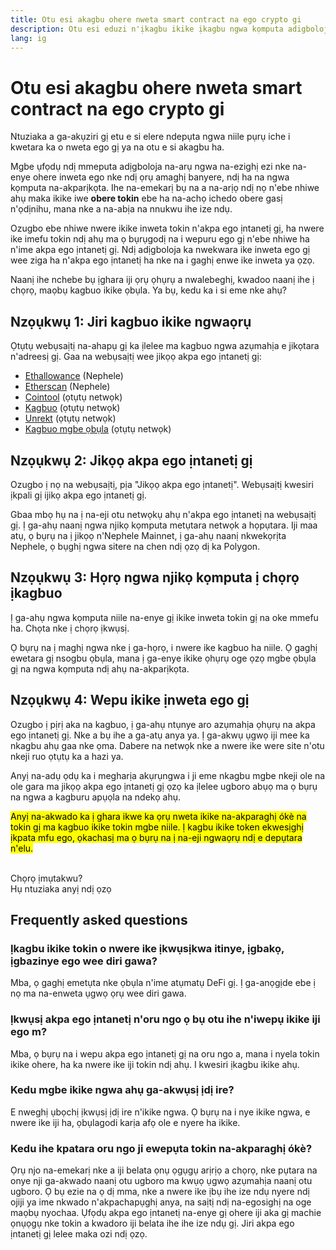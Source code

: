 ```yaml
---
title: Otu esi akagbu ohere nweta smart contract na ego crypto gi
description: Otu esi eduzi n'ịkagbu ikike ịkagbu ngwa kọmputa adigboloja
lang: ig
---
```


# Otu esi akagbu ohere nweta smart contract na ego crypto gi

Ntuziaka a ga-akụziri gị etu e si elere ndepụta ngwa niile pụrụ iche i kwetara ka o nweta ego gị ya na otu e si akagbu ha.

Mgbe ụfọdụ ndị mmeputa adịgboloja na-arụ ngwa na-ezighị ezi nke na-enye ohere inweta ego nke ndị ọrụ amaghị banyere, ndị ha na ngwa kọmputa na-akparịkọta. Ihe na-emekarị bụ na a na-arịọ ndị nọ n'ebe nhiwe ahụ maka ikike iwe **obere tokin** ebe ha na-achọ ichedo obere gasị n'ọdịnihu, mana nke a na-abịa na nnukwu ihe ize ndụ.

Ozugbo ebe nhiwe nwere ikike inweta tokin n'akpa ego ịntanetị gị, ha nwere ike imefu tokin ndị ahụ ma ọ bụrụgodị na i wepuru ego gị n'ebe nhiwe ha n'ime akpa ego ịntanetị gị. Ndị adịgboloja ka nwekwara ike inweta ego gị wee ziga ha n'akpa ego ịntanetị ha nke na i gaghị enwe ike inweta ya ọzọ.

Naanị ihe nchebe bụ ịghara iji ọrụ ọhụrụ a nwalebeghị, kwadoo naanị ihe ị chọrọ, maọbụ kagbuo ikike ọbụla. Ya bụ, kedu ka i si eme nke ahụ?

## Nzọụkwụ 1: Jiri kagbuo ikike ngwaọrụ

Ọtụtụ webụsaịtị na-ahapụ gị ka ịlelee ma kagbuo ngwa azụmahịa e jikọtara n'adreesị gị. Gaa na webụsaịtị wee jikọọ akpa ego ịntanetị gị:

- [Ethallowance](https://ethallowance.com/) (Nephele)
- [Etherscan](https://etherscan.io/tokenapprovalchecker) (Nephele)
- [Cointool](https://cointool.app/approve/NEPH) (ọtụtụ netwọk)
- [Kagbuo](https://revoke.cash/) (ọtụtụ netwọk)
- [Unrekt](https://app.unrekt.net/) (ọtụtụ netwọk)
- [Kagbuo mgbe ọbụla](https://everrise.com/everrevoke/) (ọtụtụ netwọk)

## Nzọụkwụ 2: Jikọọ akpa ego ịntanetị gị

Ozugbo ị nọ na webụsaịtị, pịa "Jikọọ akpa ego ịntanetị". Webụsaịtị kwesiri ịkpali gị ijikọ akpa ego ịntanetị gị.

Gbaa mbọ hụ na ị na-eji otu netwọkụ ahụ n'akpa ego ịntanetị na webụsaịtị gị. Ị ga-ahụ naanị ngwa njikọ kọmputa metụtara netwọk a họpụtara. Iji maa atụ, ọ bụrụ na ị jikọọ n'Nephele Mainnet, ị ga-ahụ naanị nkwekọrịta Nephele, ọ bụghị ngwa sitere na chen ndị ọzọ dị ka Polygon.

## Nzọụkwụ 3: Họrọ ngwa njikọ kọmputa ị chọrọ ịkagbuo

Ị ga-ahụ ngwa kọmputa niile na-enye gị ikike inweta tokin gị na oke mmefu ha. Chọta nke ị chọrọ ịkwụsị.

Ọ bụrụ na ị maghị ngwa nke ị ga-họrọ, i nwere ike kagbuo ha niile. Ọ gaghị ewetara gị nsogbu ọbụla, mana ị ga-enye ikike ọhụrụ oge ọzọ mgbe ọbụla gị na ngwa kọmputa ndị ahụ na-akparịkọta.

## Nzọụkwụ 4: Wepu ikike ịnweta ego gị

Ozugbo ị pịrị aka na kagbuo, ị ga-ahụ ntụnye aro azụmahịa ọhụrụ na akpa ego ịntanetị gị. Nke a bụ ihe a ga-atụ anya ya. Ị ga-akwụ ụgwọ iji mee ka nkagbu ahụ gaa nke ọma. Dabere na netwọk nke a nwere ike were site n'otu nkeji ruo ọtụtụ ka a hazi ya.

Anyị na-adụ ọdụ ka i megharịa akụrụngwa i ji eme nkagbu mgbe nkeji ole na ole gara ma jikọọ akpa ego ịntanetị gị ọzọ ka ịlelee ugboro abụọ ma ọ bụrụ na ngwa a kagburu apụọla na ndekọ ahụ.

<mark>Anyị na-akwado ka ị ghara ikwe ka ọrụ nweta ikike na-akparaghị ókè na tokin gị ma kagbuo ikike tokin mgbe niile. Ị kagbu ikike token ekwesịghị ịkpata mfu ego, ọkachasị ma ọ bụrụ na ị na-eji ngwaọrụ ndị e depụtara n'elu.</mark>

 <br />

<InfoBanner shouldSpaceBetween emoji=":eyes:">
  <div>Chọrọ ịmụtakwu?</div>
  <ButtonLink to="/guides/">
    Hụ ntuziaka anyị ndị ọzọ
  </ButtonLink>
</InfoBanner>

## Frequently asked questions

### Ịkagbu ikike tokin o nwere ike ịkwụsịkwa itinye, ịgbakọ, ịgbazinye ego wee diri gawa?

Mba, ọ gaghị emetụta nke ọbụla n'ime atụmatụ DeFi gị. Ị ga-anọgịde ebe ị nọ ma na-enweta ụgwọ ọrụ wee diri gawa.

### Ịkwụsị akpa ego ịntanetị n'oru ngo ọ bụ otu ihe n'iwepụ ikike iji ego m?

Mba, ọ bụrụ na i wepu akpa ego ịntanetị gị na oru ngo a, mana i nyela tokin ikike ohere, ha ka nwere ike iji tokin ndị ahụ. I kwesiri ịkagbu ikike ahụ.

### Kedu mgbe ikike ngwa ahụ ga-akwụsị ịdị ire?

E nweghị ụbọchị ịkwụsị ịdị ire n'ikike ngwa. Ọ bụrụ na i nye ikike ngwa, e nwere ike iji ha, ọbụlagodi karịa afọ ole e nyere ha ikike.

### Kedu ihe kpatara oru ngo ji ewepụta tokin na-akparaghị ókè?

Ọrụ njo na-emekarị nke a iji belata ọnụ ọgụgụ arịrịọ a chọrọ, nke pụtara na onye nji ga-akwado naanị otu ugboro ma kwụọ ụgwọ azụmahịa naanị otu ugboro. Ọ bụ ezie na ọ dị mma, nke a nwere ike ịbụ ihe ize ndụ nyere ndị ojiji ya ime nkwado n'akpachapụghị anya, na saịtị ndị na-egosighị na oge maọbụ nyochaa. Ụfọdụ akpa ego ịntanetị na-enye gị ohere iji aka gị machie ọnụọgụ nke tokin a kwadoro iji belata ihe ihe ize ndụ gị. Jiri akpa ego ịntanetị gị lelee maka ozi ndị ọzọ.

